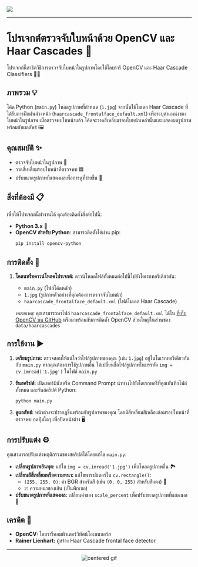<img src = "https://raw.githubusercontent.com/Faris4166/Simple-Checklist-Application-in-Python/refs/heads/main/BG.jpg">

-----

# โปรเจกต์ตรวจจับใบหน้าด้วย OpenCV และ Haar Cascades 📸

โปรเจกต์นี้สาธิตวิธีการตรวจจับใบหน้าในรูปภาพโดยใช้ไลบรารี OpenCV และ Haar Cascade Classifiers 🧑‍💻

## ภาพรวม 💡

โค้ด Python (`main.py`) โหลดรูปภาพที่กำหนด (`1.jpg`) จากนั้นใช้โมเดล Haar Cascade ที่ได้รับการฝึกฝนล่วงหน้า (`haarcascade_frontalface_default.xml`) เพื่อระบุตำแหน่งของใบหน้าในรูปภาพ เมื่อตรวจพบใบหน้าแล้ว โค้ดจะวาดสี่เหลี่ยมรอบใบหน้าเหล่านั้นและแสดงผลรูปภาพพร้อมกับผลลัพธ์ 🖼️

## คุณสมบัติ ✨

  * ตรวจจับใบหน้าในรูปภาพ 🎯
  * วาดสี่เหลี่ยมรอบใบหน้าที่ตรวจพบ 🟦
  * ปรับขนาดรูปภาพที่แสดงผลเพื่อการดูที่ง่ายขึ้น 📏

## สิ่งที่ต้องมี 📋

เพื่อให้โปรเจกต์นี้ทำงานได้ คุณต้องติดตั้งสิ่งต่อไปนี้:

  * **Python 3.x** 🐍
  * **OpenCV สำหรับ Python**: สามารถติดตั้งได้ผ่าน pip:
    ```bash
    pip install opencv-python
    ```

## การติดตั้ง 🚀

1.  **โคลนหรือดาวน์โหลดโปรเจกต์:**
    ดาวน์โหลดไฟล์ทั้งหมดต่อไปนี้ไปยังไดเรกทอรีเดียวกัน:

      * `main.py` (ไฟล์โค้ดหลัก)
      * `1.jpg` (รูปภาพตัวอย่างที่คุณต้องการตรวจจับใบหน้า)
      * `haarcascade_frontalface_default.xml` (ไฟล์โมเดล Haar Cascade)

    *หมายเหตุ:* คุณสามารถหาไฟล์ `haarcascade_frontalface_default.xml` ได้ใน [ที่เก็บ OpenCV บน GitHub](https://github.com/opencv/opencv/tree/master/data/haarcascades) หรือมาพร้อมกับการติดตั้ง OpenCV ส่วนใหญ่ในส่วนของ `data/haarcascades`

## การใช้งาน ▶️

1.  **เตรียมรูปภาพ:**
    ตรวจสอบให้แน่ใจว่าไฟล์รูปภาพของคุณ (เช่น `1.jpg`) อยู่ในไดเรกทอรีเดียวกันกับ `main.py` หากคุณต้องการใช้รูปภาพอื่น ให้เปลี่ยนชื่อไฟล์รูปภาพในบรรทัด `img = cv.imread('1.jpg')` ในไฟล์ `main.py`

2.  **รันสคริปต์:**
    เปิดเทอร์มินัลหรือ Command Prompt นำทางไปยังไดเรกทอรีที่คุณบันทึกไฟล์ทั้งหมด และรันสคริปต์ Python:

    ```bash
    python main.py
    ```

3.  **ดูผลลัพธ์:**
    หน้าต่างจะปรากฏขึ้นพร้อมกับรูปภาพของคุณ โดยมีสี่เหลี่ยมสีเหลืองล้อมรอบใบหน้าที่ตรวจพบ กดปุ่มใดๆ เพื่อปิดหน้าต่าง 🖥️

## การปรับแต่ง ⚙️

คุณสามารถปรับแต่งพฤติกรรมของสคริปต์ได้โดยแก้ไข `main.py`:

  * **เปลี่ยนรูปภาพอินพุต:** แก้ไข `img = cv.imread('1.jpg')` เพื่อโหลดรูปภาพอื่น 🏞️
  * **เปลี่ยนสีสี่เหลี่ยมหรือความหนา:** แก้ไขพารามิเตอร์ใน `cv.rectangle()`:
      * `(255, 255, 0)`: ค่า BGR สำหรับสี (เช่น `(0, 0, 255)` สำหรับสีแดง) 🎨
      * `2`: ความหนาของเส้น (เป็นพิกเซล)
  * **ปรับขนาดรูปภาพที่แสดงผล:** เปลี่ยนค่าของ `scale_percent` เพื่อปรับขนาดรูปภาพที่แสดงผล 🤏

## เครดิต 🙏

  * **OpenCV:** ไลบรารีคอมพิวเตอร์วิทัศน์โอเพนซอร์ส
  * **Rainer Lienhart:** ผู้สร้าง Haar Cascade frontal face detector

-----

  
<div align="center">
  <img src="https://i.pinimg.com/originals/2d/5d/9c/2d5d9cda8f9c654858c3dad6ecf79063.gif" alt="centered gif">
</div>
